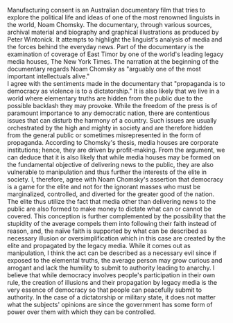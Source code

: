 Manufacturing consent is an Australian documentary film that tries to explore the political life and ideas of one of the most renowned linguists in the world, Noam Chomsky. The documentary, through various sources, archival material and biography and graphical illustrations as produced by Peter Wintonick. It attempts to highlight the linguist's analysis of media and the forces behind the everyday news. Part of the documentary is the examination of coverage of East Timor by one of the world's leading legacy media houses, The New York Times. The narration at the beginning of the documentary regards Noam Chomsky as "arguably one of the most important intellectuals alive."   
I agree with the sentiments made in the documentary that "propaganda is to democracy as violence is to a dictatorship." It is also likely that we live in a world where elementary truths are hidden from the public due to the possible backlash they may provoke. While the freedom of the press is of paramount importance to any democratic nation, there are contentious issues that can disturb the harmony of a country. Such issues are usually orchestrated by the high and mighty in society and are therefore hidden from the general public or sometimes misrepresented in the form of propaganda. According to Chomsky's thesis, media houses are corporate institutions; hence, they are driven by profit-making. From the argument, we can deduce that it is also likely that while media houses may be formed on the fundamental objective of delivering news to the public, they are also vulnerable to manipulation and thus further the interests of the elite in society. I, therefore, agree with Noam Chomsky's assertion that democracy is a game for the elite and not for the ignorant masses who must be marginalized, controlled, and diverted for the greater good of the nation.  
The elite thus utilize the fact that media other than delivering news to the public are also formed to make money to dictate what can or cannot be covered. This conception is further complemented by the possibility that the stupidity of the average compels them into following their faith instead of reason, and, the naïve faith is supported by what can be described as necessary illusion or oversimplification which in this case are created by the elite and propagated by the legacy media. While it comes out as manipulation, I think the act can be described as a necessary evil since if exposed to the elemental truths, the average person may grow curious and arrogant and lack the humility to submit to authority leading to anarchy. I believe that while democracy involves people's participation in their own rule, the creation of illusions and their propagation by legacy media is the very essence of democracy so that people can peacefully submit to authority. In the case of a dictatorship or military state, it does not matter what the subjects' opinions are since the government has some form of power over them with which they can be controlled.  
